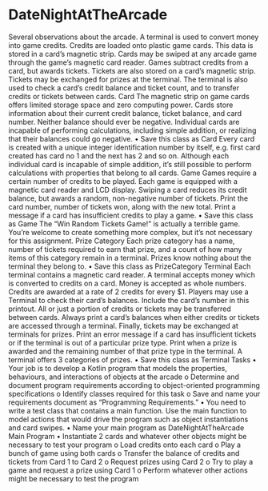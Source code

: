 # DateNightAtTheArcade
Several observations about the arcade. A terminal is used to convert money into game credits. Credits are loaded onto 
plastic game cards. This data is stored in a card’s magnetic strip. 
Cards may be swiped at any arcade game through the game’s 
magnetic card reader. Games subtract credits from a card, but 
awards tickets. Tickets are also stored on a card’s magnetic strip. Tickets may be exchanged for prizes at 
the terminal. The terminal is also used to check a card’s credit balance and ticket count, and to transfer credits or tickets between cards.
Card
The magnetic strip on game cards offers limited storage space and zero computing power. Cards store 
information about their current credit balance, ticket balance, and card number. Neither balance should 
ever be negative. Individual cards are incapable of performing calculations, including simple addition, or 
realizing that their balances could go negative.
• Save this class as Card
Every card is created with a unique integer identification number by itself, e.g. first card created has card 
no 1 and the next has 2 and so on. Although each individual card is incapable of simple addition, it’s still 
possible to perform calculations with properties that belong to all cards.
Game
Games require a certain number of credits to be played. Each game is equipped with a magnetic card 
reader and LCD display. Swiping a card reduces its credit balance, but awards a random, non-negative 
number of tickets. Print the card number, number of tickets won, along with the new total. Print a message 
if a card has insufficient credits to play a game.
• Save this class as Game
The “Win Random Tickets Game!” is actually a terrible game. You’re welcome to create something more 
complex, but it’s not necessary for this assignment.
Prize Category
Each prize category has a name, number of tickets required to earn that prize, and a count of how many 
items of this category remain in a terminal. Prizes know nothing about the terminal they belong to.
• Save this class as PrizeCategory
Terminal
Each terminal contains a magnetic card reader. A terminal accepts money which is converted to credits on 
a card. Money is accepted as whole numbers. Credits are awarded at a rate of 2 credits for every $1. 
Players may use a Terminal to check their card’s balances. Include the card’s number in this printout. All 
or just a portion of credits or tickets may be transferred between cards. Always print a card’s balances 
when either credits or tickets are accessed through a terminal. Finally, tickets may be exchanged at 
terminals for prizes. Print an error message if a card has insufficient tickets or if the terminal is out of a 
particular prize type. Print when a prize is awarded and the remaining number of that prize type in the 
terminal. A terminal offers 3 categories of prizes.
• Save this class as Terminal
Tasks
• Your job is to develop a Kotlin program that models the properties, behaviours, and interactions of 
objects at the arcade
o Determine and document program requirements according to object-oriented programming 
specifications
o Identify classes required for this task
o Save and name your requirements document as “Programming Requirements.”
• You need to write a test class that contains a main function. Use the main function to model actions 
that would drive the program such as object instantiations and card swipes.
• Name your main program as DateNightAtTheArcade
Main Program
• Instantiate 2 cards and whatever other objects might be necessary to test your program
o Load credits onto each card
o Play a bunch of game using both cards
o Transfer the balance of credits and tickets from Card 1 to Card 2
o Request prizes using Card 2
o Try to play a game and request a prize using Card 1
o Perform whatever other actions might be necessary to test the program
